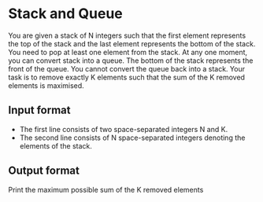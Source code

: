 # Stack and Queue

You are given a stack of N integers such that the first element represents the top of the stack and the last element represents the bottom of the stack. You need to pop at least one element from the stack. At any one moment, you can convert stack into a queue. The bottom of the stack represents the front of the queue. You cannot convert the queue back into a stack. Your task is to remove exactly K elements such that the sum of the K removed elements is maximised.

## Input format

- The first line consists of two space-separated integers N and K.
- The second line consists of N space-separated integers denoting the elements of the stack.

## Output format

Print the maximum possible sum of the K removed elements
